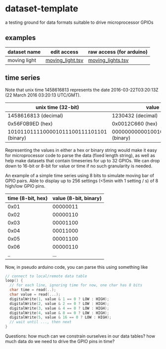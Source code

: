 # dataset-template
a testing ground for data formats suitable to drive microprocessor GPIOs

## examples

 dataset name | edit access | raw access (for arduino)
  --- | --- | ---
  moving light | [moving_light.tsv](../master/moving_light.tsv) | [moving_lights.tsv](https://raw.githubusercontent.com/opendataopenminds/dataset-template/master/moving_light.tsv)



## time series 

Note that unix time 1458616813 represents the date 2016-03-22T03:20:13Z (22 March 2016 03:20:13 UTC/GMT).

 unix time (32-bit) | value (32-bit)
 --- | ---
 1458616813 (decimal) | 1230432 (decimal)
 0x56F0B9ED (hex) | 0x0012C660 (hex)
 1010110111100001011100111101101 (binary) | 00000000000100101100011001100000 (binary)

Representing the values in either a hex or binary string would make it easy for microprocessor code to parse the data (fixed length string), as well as help make datasets that contain timeseries for up to 32 GPIOs. We can drop down to 16-bit or 8-bit for value or time if no such granularity is needed.

An example of a simple time series using 8 bits to simulate moving bar of GPIO pairs. Able to display up to 256 settings (<5min with 1 setting / s) of 8 high/low GPIO pins.

 time (8-bit, hex) | value (8-bit, binary)
 --- | ---
 0x01 | 00000011
 0x02 | 00000110
 0x03 | 00001100
 0x04 | 00011000
 0x05 | 00001100
 0x06 | 00000110
 .. | ...

Now, in pseudo arduino code, you can parse this using something like

```cpp
// connect to local/remote data table 
loop() {
  // for each line, ignoring time for now, one char has 8 bits
  char time = read(..);
  char value = read(...);
  digitalWrite(1, value & 1 == 0 ? LOW : HIGH);
  digitalWrite(2, value & 2 == 0 ? LOW : HIGH);
  digitalWrite(3, value & 4 == 0 ? LOW : HIGH);
  digitalWrite(4, value & 8 == 0 ? LOW : HIGH);
  digitalWrite(5, value & 16 == 0 ? LOW : HIGH);
  // wait until ..., then next
}
```

Questions: how much can we constrain ourselves in our data tables? how much data do we need to drive the GPIO pins in time?

